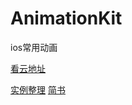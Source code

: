 # AnimationKit
ios常用动画

[看云地址](https://www.kancloud.cn/cml244/javascript/1298353)

[实例整理](https://github.com/onmyway133/fantastic-ios-animation/blob/master/Animation/framework.md)
[简书](https://www.jianshu.com/nb/40116278)
